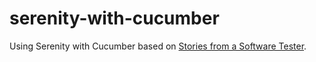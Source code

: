 # serenity-with-cucumber

Using Serenity with Cucumber based on [Stories from a Software Tester](http://testerstories.com/2016/07/using-serenity-with-cucumber-part-1/).
